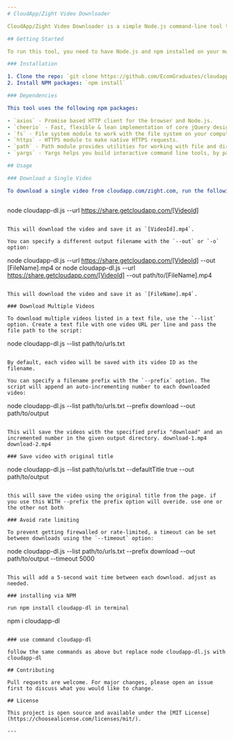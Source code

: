 ```yaml
---
# CloudApp/Zight Video Downloader

CloudApp/Zight Video Downloader is a simple Node.js command-line tool to download videos from cloudapp.com/zight.com. It retrieves the video download link based on the video ID in the URL and saves the video with a specified filename, a prefix for multiple files, or by default, the video ID.

## Getting Started

To run this tool, you need to have Node.js and npm installed on your machine.

### Installation

1. Clone the repo: `git clone https://github.com/EcomGraduates/cloudapp-downloader.git`
2. Install NPM packages: `npm install`

### Dependencies

This tool uses the following npm packages:

- `axios` - Promise based HTTP client for the browser and Node.js.
- `cheerio` - Fast, flexible & lean implementation of core jQuery designed specifically for the server.
- `fs` - File system module to work with the file system on your computer.
- `https` - HTTPS module to make native HTTPS requests.
- `path` - Path module provides utilities for working with file and directory paths.
- `yargs` - Yargs helps you build interactive command line tools, by parsing arguments and generating an elegant user interface.

## Usage

### Download a Single Video

To download a single video from cloudapp.com/zight.com, run the following command, replacing `[VideoId]` with the actual video ID from the URL:



```
node cloudapp-dl.js --url https://share.getcloudapp.com/[VideoId]
```

This will download the video and save it as `[VideoId].mp4`.

You can specify a different output filename with the `--out` or `-o` option:

```
node cloudapp-dl.js --url https://share.getcloudapp.com/[VideoId] --out [FileName].mp4 or node cloudapp-dl.js --url https://share.getcloudapp.com/[VideoId] --out path/to/[FileName].mp4
```

This will download the video and save it as `[FileName].mp4`.

### Download Multiple Videos

To download multiple videos listed in a text file, use the `--list` option. Create a text file with one video URL per line and pass the file path to the script:

```
node cloudapp-dl.js --list path/to/urls.txt
```

By default, each video will be saved with its video ID as the filename.

You can specify a filename prefix with the `--prefix` option. The script will append an auto-incrementing number to each downloaded video:

```
node cloudapp-dl.js --list path/to/urls.txt --prefix download --out path/to/output
```

This will save the videos with the specified prefix "download" and an incremented number in the given output directory. download-1.mp4 download-2.mp4

### Save video with original title

```
node cloudapp-dl.js --list path/to/urls.txt --defaultTitle true --out path/to/output
```

this will save the video using the original title from the page. if you use this WITH --prefix the prefix option will overide. use one or the other not both

### Avoid rate limiting

To prevent getting firewalled or rate-limited, a timeout can be set between downloads using the `--timeout` option:

```
node cloudapp-dl.js --list path/to/urls.txt --prefix download --out path/to/output --timeout 5000
```

This will add a 5-second wait time between each download. adjust as needed.

### installing via NPM

run npm install cloudapp-dl in terminal

```
npm i cloudapp-dl
```

### use command cloudapp-dl

follow the same commands as above but replace node cloudapp-dl.js with cloudapp-dl

## Contributing

Pull requests are welcome. For major changes, please open an issue first to discuss what you would like to change.

## License

This project is open source and available under the [MIT License](https://choosealicense.com/licenses/mit/).

---
```

